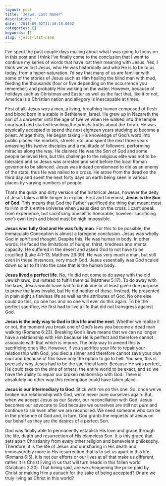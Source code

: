 ```yaml
---
layout: post
title: 'Jesus, Last Name?'
description: ''
date: '2011-09-02T11:30:18.000Z'
categories: []
keywords: []
slug: /jesus-last-name
---
```


I’ve spent the past couple days mulling about what I was going to focus on in this post and I think I’ve finally come to the conclusion that I want to continue my series of words that have lost their meaning with Jesus. Yes, I think we’ve lost Jesus, who He was historically and who He is to be to us today, from a hyper-saturation. I’d say that many of us are familiar with some of the stories of Jesus such as Him healing the blind man with mud, feeding the thousands (four or five depending on the occurrence you remember) and probably Him walking on the water. However, because of holidays such as Christmas and Easter as well as the fact that, like it or not, America is a Christian nation and allegory is inescapable at times.

First of all, Jesus _was_ a man, a living, breathing human composed of flesh and blood born in a stable in Bethlehem, Israel. He grew up in Nazareth the son of a carpenter until the age of twelve when He walked into the temple courtyard and started teaching the _priests_ truths about the Torah. He was atypically accepted to spend the next eighteen years studying to become a priest. At age thirty, He began taking His knowledge of God’s word into public places like markets, streets, etc. and spent the next three years amassing His twelve disciples and a multitude of followers, performing miracles along the way. He claimed He was the Son of God and some people believed Him, but this challenge to the religious elite was not to be tolerated and so Jesus was arrested and sent before the local Roman governor to be silenced. Jesus was indeed condemned to die as an enemy of the state, thus He was nailed to a cross. He arose from the dead on the third day and spent the next forty days on earth being seen in various places by varying numbers of people.

That’s the quick and dirty version of the historical Jesus, however the deity of Jesus takes a little longer to explain. First and foremost, **Jesus is the Son of God**. This means that God the Father sacrificed the thing that meant most to Him in this entire universe when Jesus died on the cross. I can’t speak from experience, but sacrificing oneself is honorable, however sacrificing one’s own flesh and blood must be nigh impossible.

**Jesus was fully God and He was fully man**. For this to be possible, the Immaculate Conception is almost a foregone conclusion. Jesus was wholly God in _spirit_ and _thought_. Despite this, He was human in body. In other words, He faced the limitations of hunger, thirst, tiredness and mental capacity. He suffered in the desert and asked God to not have to be crucified (Luke 4:1–13, Matthew 26:39). He was very much a man, but still even in these instances, very much God. Jesus essentially was God scaled down so as to fit into the case that is the human body.

**Jesus lived a perfect life**. No, He did not come to do away with the old Jewish laws, but instead to fulfill them _all_ (Matthew 5:17). To do away with the laws, Jesus would have had to break one or at least given due purpose to prove the laws invalid, but He did neither of these. Instead, He presented in plain sight a flawless life as well as the attributes of God. No one else could do this, no one has and no one will ever do this again. To be the perfect sacrifice, He first had to live a life that did not transgress against God.

**Jesus is the only way to God in this life and the next**. Whether we realize it or not, the moment you break one of God’s laws you become a dead man walking (Romans 6:23). Breaking God’s laws means that we can no longer have a relationship with Him because He is perfect and therefore cannot associate with that which is impure. The only way to amend this is sacrificing one’s life. However, if you sacrifice your life to repair your relationship with God, you died a sinner and therefore cannot save your own soul and because of this have only the option to go to hell. You see, this is precisely why Jesus had to be the sacrificial lamb. Because He was perfect, He could take on the sins of others, the entire world to be exact, and so we have the ability to repair our broken relationship with God. There is absolutely no other way this redemption could have taken place.

**Jesus is our intermediary to God**. Stick with me on this one. So, once we’ve broken our relationship with God, we’re never pure ourselves again. But, when we accept Jesus as our Savior, our reconciliation with God, Jesus becomes our advocate to God because we ourselves are still not _pure_ and continue to sin even after we are reconciled. We need someone who can be in the presence of God and, in turn, God grants the requests of Jesus on our behalf as they are the desires of a perfect Son.

God was finally able to permanently establish His love and grace through the life, death and resurrection of His blameless Son. It is this grace that sets apart Christianity from every other religion and benevolent philosophy. Therefore, it is the life of Jesus and our sharing in His death and immeasurably more in His resurrection that is to set us apart in this life (Romans 6:5). It is not our efforts or our lives at all that make us different, rather it is Christ living in us that will turn heads in this fallen world (Galatians 2:20). That being said, are we cheapening the price paid by Christ or making Him a eunuch for the sake of being accepted? _Or_ are we truly living as Christ in this world?